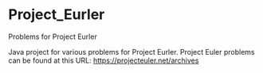 # Project_Eurler
Problems for Project Eurler

Java project for various problems for Project Eurler.
Project Euler problems can be found at this URL: https://projecteuler.net/archives
